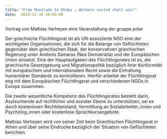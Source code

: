 ```yaml
---
title: "From Manolada to Dhaka … Workers united shall win!"
date:  2014-11-19 20:00:00
---
```


Vortrag von Mathias Verheyen eine Veranstaltung der gruppe polar



Der griechische Flüchtlingsrat ist als UN-assoziierte NGO eine der
wichtigsten Organisationen, die sich für die Belange von Geflüchteten
gegenüber dem griechischen Staat, der konservativen griechischen Regierung
unter Andonis Samaras (Nea Demokratia) und der Europäischen Union
einsetzt. Eine der Hauptaufgaben des Flüchtlingsrates ist es, die
griechische Gesetzgebung und Migrationspolitik bezüglich ihrer Konformität
mit europäischem und internationalem Recht sowie die Einhaltung
humanitärer Standards zu kontrollieren. Hierfür arbeitet der
Flüchtlingsrat eng mit dem Europäischen Flüchtlingsrat und verschiedenen
NGOs in Europa zusammen.


Die zweite wesentliche Kompetenz des Flüchtlingsrates besteht darin,
Asylsuchende auf rechtlicher und sozialer Ebene zu unterstützen, sei es
durch kostenlosen Rechtsbeistand, Vermittlung an Sozialarbeiter_innen und
Psycholog_innen oder kostenlose Sprachkursangebote.


Mathias Verheyen wird von seiner Zeit beim Griechischen Flüchtlingsrat
in Athen und über seine Eindrücke bezüglich der Situation von Geflüchteten
berichten.


